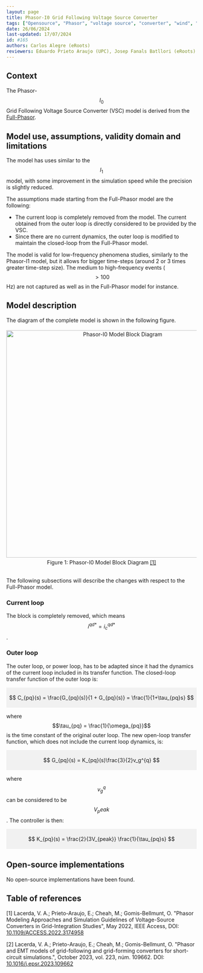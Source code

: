 ```yaml
---
layout: page 
title: Phasor-I0 Grid Following Voltage Source Converter 
tags: ["Opensource", "Phasor", "voltage source", "converter", "wind", "pv", "hdvc"] 
date: 26/06/2024 
last-updated: 17/07/2024
id: #165
authors: Carlos Alegre (eRoots)
reviewers: Eduardo Prieto Araujo (UPC), Josep Fanals Batllori (eRoots)
---
```



## Context

The Phasor-$$I_0$$ Grid Following Voltage Source Converter (VSC) model is derived from the [Full-Phasor](../). 

## Model use, assumptions, validity domain and limitations

The model has uses similar to the $$I_1$$ model, with some improvement in the simulation speed while the precision is slightly reduced.

The assumptions made starting from the Full-Phasor model are the following:

* The current loop is completely removed from the model. The current obtained from the outer loop is directly considered to be provided by the VSC.
* Since there are no current dynamics, the outer loop is modified to maintain the closed-loop from the Full-Phasor model.

The model is valid for low-frequency phenomena studies, similarly to the Phasor-I1 model, but it allows for bigger time-steps (around 2 or 3 times greater time-step size). The medium to high-frequency events ($$>100$$ Hz) are not captured as well as in the Full-Phasor model for instance. 

## Model description

The diagram of the complete model is shown in the following figure.

<div style="background-color:rgba(0, 0, 0, 0); text-align:center; vertical-align: middle; padding:4px 0;">
<img src="{{ '/pages/models/generations/Sources/VSC/PhasorGridFollowingVSC/PhasorIo/PhasorI0.svg' | relative_url }}"
     alt="Phasor-I0 Model Block Diagram"
     style="float: center; margin-right: 10px; width: 600px;" />
</div>
<div align = 'center'>
Figure 1: Phasor-I0 Model Block Diagram <a href="#1">[1]</a>
</div>
<br>

The following subsections will describe the changes with respect to the Full-Phasor model.

### Current loop

The block is completely removed, which means $$i^{qd*} = i^{qd*}_c $$.

### Outer loop

The outer loop, or power loop, has to be adapted since it had the dynamics of the current loop included in its transfer function. The closed-loop transfer function of the outer loop is:

<div style="background-color:rgba(0, 0, 0, 0.0470588); text-align:center; vertical-align: middle; padding:4px 0;">

$$ C_{pq}(s) = \frac{G_{pq}(s)}{1 + G_{pq}(s)} = \frac{1}{1+\tau_{pq}s} $$

</div>

where $$\tau_{pq} = \frac{1}{\omega_{pq}}$$ is the time constant of the original outer loop. The new open-loop transfer function, which does not include the current loop dynamics, is:

<div style="background-color:rgba(0, 0, 0, 0.0470588); text-align:center; vertical-align: middle; padding:4px 0;">

$$ G_{pq}(s) = K_{pq}(s)\frac{3}{2}v_g^{q} $$

</div>

where $$v_g^{q}$$ can be considered to be $$V_peak$$. The controller is then:

<div style="background-color:rgba(0, 0, 0, 0.0470588); text-align:center; vertical-align: middle; padding:4px 0;">

$$ K_{pq}(s) = \frac{2}{3V_{peak}} \frac{1}{\tau_{pq}s} $$

</div>

## Open-source implementations

No open-source implementations have been found.

## Table of references


<a id="1">[1]</a> Lacerda, V. A.; Prieto-Araujo, E.; Cheah, M.; Gomis-Bellmunt, O. "Phasor Modeling Approaches and Simulation Guidelines of Voltage-Source Converters in Grid-Integration Studies", May 2022, IEEE Access, DOI: [10.1109/ACCESS.2022.3174958](https://doi.org/10.1109/ACCESS.2022.3174958)

<a id="2">[2]</a> Lacerda, V. A.; Prieto-Araujo, E.; Cheah, M.; Gomis-Bellmunt, O. "Phasor and EMT models of grid-following and grid-forming converters for short-circuit simulations.", October 2023, vol. 223, núm. 109662. DOI: [10.1016/j.epsr.2023.109662](https://doi.org/10.1016/j.epsr.2023.109662)
